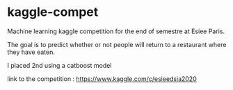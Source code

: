 # kaggle-compet
Machine learning kaggle competition for the end of semestre at Esiee Paris.

The goal is to predict whether or not people will return to a restaurant where they have eaten.

I placed 2nd using a catboost model

link to the competition : https://www.kaggle.com/c/esieedsia2020
